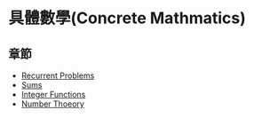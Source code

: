 # 具體數學(Concrete Mathmatics)

## 章節
* [Recurrent Problems](./recurrents_problems.md)
* [Sums](sums.md)
* [Integer Functions](integer_functions.md)
* [Number Thoeory](number_theory.md)
